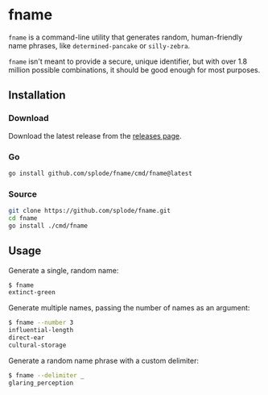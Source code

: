 # fname

`fname` is a command-line utility that generates random, human-friendly name phrases, like `determined-pancake` or `silly-zebra`.

`fname` isn't meant to provide a secure, unique identifier, but with over 1.8 million possible combinations, it should be good enough for most purposes.

## Installation

### Download

Download the latest release from the [releases page](https://github.com/Splode/fname/releases).

### Go

```sh
go install github.com/splode/fname/cmd/fname@latest
```

### Source

```sh
git clone https://github.com/splode/fname.git
cd fname
go install ./cmd/fname
```

## Usage
  
Generate a single, random name:

```sh
$ fname
extinct-green
```

Generate multiple names, passing the number of names as an argument:

```sh
$ fname --number 3
influential-length
direct-ear
cultural-storage
```

Generate a random name phrase with a custom delimiter:

```sh
$ fname --delimiter _
glaring_perception
```
